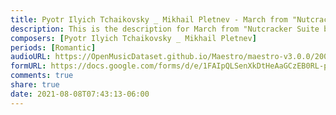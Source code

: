```yaml
---
title: Pyotr Ilyich Tchaikovsky _ Mikhail Pletnev - March from "Nutcracker Suite (1)
description: This is the description for March from "Nutcracker Suite by Pyotr Ilyich Tchaikovsky _ Mikhail Pletnev
composers: [Pyotr Ilyich Tchaikovsky _ Mikhail Pletnev]
periods: [Romantic]
audioURL: https://OpenMusicDataset.github.io/Maestro/maestro-v3.0.0/2008/MIDI-Unprocessed_02_R2_2008_01-05_ORIG_MID--AUDIO_02_R2_2008_wav--4.midi
formURL: https://docs.google.com/forms/d/e/1FAIpQLSenXkDtHeAaGCzEB0RL-ppeVjjxfvX2nBJqz_Oy_HWXL7MLcw/viewform
comments: true
share: true
date: 2021-08-08T07:43:13-06:00
---
```

